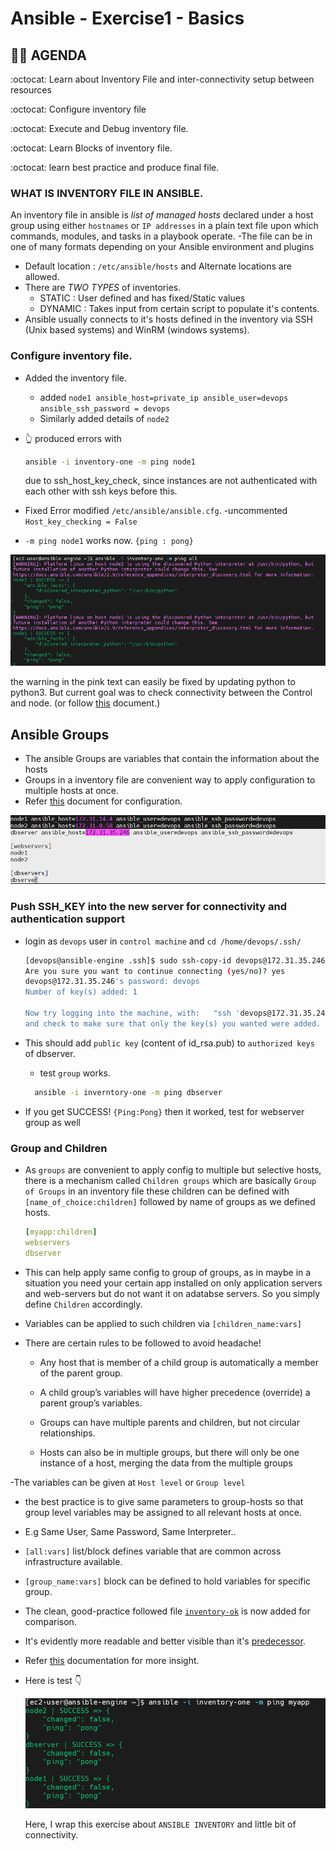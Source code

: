 # Ansible - Exercise1 - Basics

## :technologist: AGENDA

:octocat: Learn about Inventory File and inter-connectivity setup between resources

:octocat: Configure inventory file

:octocat: Execute and Debug inventory file.

:octocat: Learn Blocks of inventory file.

:octocat: learn best practice and produce final file.

### WHAT IS INVENTORY FILE IN ANSIBLE.

An inventory file in ansible is _list of managed hosts_ declared under a host group using either `hostnames` or `IP addresses` in a plain text file upon which commands, modules, and tasks in a playbook operate.
-The file can be in one of many formats depending on your Ansible environment and plugins

- Default location : `/etc/ansible/hosts` and Alternate locations are allowed.
- There are _TWO TYPES_ of inventories.
  - STATIC : User defined and has fixed/Static values
  - DYNAMIC : Takes input from certain script to populate it's contents.
- Ansible usually connects to it's hosts defined in the inventory via SSH (Unix based systems) and WinRM (windows systems).

### Configure inventory file.

- Added the inventory file.
  - added `node1 ansible_host=private_ip ansible_user=devops ansible_ssh_password = devops`
  - Similarly added details of `node2`
- :point_up_2: produced errors with

  ```bash
  ansible -i inventory-one -m ping node1
  ```

  due to ssh_host_key_check, since instances are not authenticated with each other with ssh keys before this.

- Fixed Error
  modified `/etc/ansible/ansible.cfg`.
  -uncommented `Host_key_checking = False`

- `-m ping node1` works now. `{ping : pong}`

![Ping Success](/Exercise1/assets/Ping%20Sucess%20nodes.png "a title")

the warning in the pink text can easily be fixed by updating python to python3. But current goal was to check connectivity between the Control and node.
(or follow [this](https://docs.ansible.com/ansible/latest/reference_appendices/interpreter_discovery.html) document.)

## Ansible Groups

- The ansible Groups are variables that contain the information about the hosts
- Groups in a inventory file are convenient way to apply configuration to multiple hosts at once.
- Refer [this](https://docs.ansible.com/ansible/latest/user_guide/intro_inventory.html#assigning-a-variable-to-many-machines-group-variables) document for configuration.

![Server Added](/Exercise1/assets/added%20db%20server.png "server added")

### Push SSH_KEY into the new server for connectivity and authentication support

- login as `devops` user in `control machine` and `cd /home/devops/.ssh/`

  ```bash
  [devops@ansible-engine .ssh]$ sudo ssh-copy-id devops@172.31.35.246   #private_ip_dbserver
  Are you sure you want to continue connecting (yes/no)? yes
  devops@172.31.35.246's password: devops
  Number of key(s) added: 1

  Now try logging into the machine, with:   "ssh 'devops@172.31.35.246'"
  and check to make sure that only the key(s) you wanted were added.
  ```

- This should add `public key` (content of id_rsa.pub) to `authorized keys` of dbserver.
  - test `group` works.
  ```bash
    ansible -i inverntory-one -m ping dbserver
  ```
- If you get SUCCESS! `{Ping:Pong}` then it worked, test for webserver group as well

### Group and Children

- As `groups` are convenient to apply config to multiple but selective hosts, there is a mechanism called `Children groups` which are basically `Group of Groups` in an inventory file
  these children can be defined with `[name_of_choice:children]` followed by name of groups as we defined hosts.
  ```yaml
  [myapp:children]
  webservers
  dbserver
  ```
- This can help apply same config to group of groups, as in maybe in a situation you need your certain app installed on only application servers and web-servers but do not want it on adatabse servers. So you simply define `Children` accordingly.
- Variables can be applied to such children via `[children_name:vars]`
- There are certain rules to be followed to avoid headache!

  - Any host that is member of a child group is automatically a member of the parent group.

  - A child group’s variables will have higher precedence (override) a parent group’s variables.

  - Groups can have multiple parents and children, but not circular relationships.

  - Hosts can also be in multiple groups, but there will only be one instance of a host, merging the data from the multiple groups

-The variables can be given at `Host level` or `Group level`

- the best practice is to give same parameters to group-hosts so that group level variables may be assigned to all relevant hosts at once.
- E.g Same User, Same Password, Same Interpreter..
- `[all:vars]` list/block defines variable that are common across infrastructure available.
- `[group_name:vars]` block can be defined to hold variables for specific group.
- The clean, good-practice followed file [`inventory-ok`](/Exercise1/inventory-ok) is now added for comparison.
- It's evidently more readable and better visible than it's [predecessor](/Exercise1/inventory-one).

- Refer [this](https://docs.ansible.com/ansible/latest/user_guide/intro_inventory.html#inheriting-variable-values-group-variables-for-groups-of-groups) documentation for more insight.
- Here is test :point_down:

  ![Children Added](/Exercise1/assets/children%20pinged.png "children added")

  Here, I wrap this exercise about `ANSIBLE INVENTORY` and little bit of connectivity.
